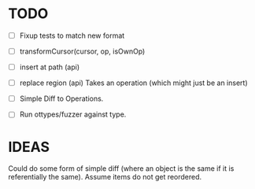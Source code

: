 # TODO

* [ ] Fixup tests to match new format
* [ ] transformCursor(cursor, op, isOwnOp)
* [ ] insert at path (api)
* [ ] replace region (api)
      Takes an operation (which might just be an insert)
* [ ] Simple Diff to Operations.
* [ ] Run ottypes/fuzzer against type.


# IDEAS

Could do some form of simple diff (where an object is the same if it is referentially the same). Assume items do not get reordered.